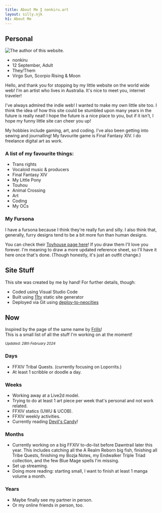 ```yaml
---
title: About Me ⁑ nonkiru.art
layout: silly.njk
h1: About Me
---
```


## Personal

<div class="flex">
<div>

<img src="/assets/website/strangedream_crop.png" alt="The author of this website." style="max-width: 215px; padding-right   : 1rem;">

- nonkiru
- 12 September, Adult
- They/Them
- Virgo Sun, Scorpio Rising & Moon

</div>

<div>

Hello, and thank you for stopping by my little website on the world wide web! I'm an artist who lives in Australia. It's nice to meet you, internet traveler!

I've always admired the indie web! I wanted to make my own little site too. I think the idea of how this site could be stumbled upon many years in the future is really neat! I hope the future is a nice place to you, but if it isn't, I hope my funny little site can cheer you up!

My hobbies include gaming, art, and coding. I've also been getting into sewing and journalling! My favourite game is Final Fantasy XIV. I do freelance digital art as work.

### A list of my favourite things:
- Trans rights
- Vocaloid music & producers
- Final Fantasy XIV
- My Little Pony
- Touhou
- Animal Crossing
- Art
- Coding
- My OCs

</div>

</div>

### My Fursona
I have a fursona because I think they're really fun and silly. I also think that, generally, furry designs tend to be a bit more fun than human designs.

You can check their [Toyhouse page here](https://toyhou.se/23516905.non)! If you draw them I'll love you forever. I'm meaning to draw a more updated reference sheet, so I'll have it here once that's done. (Though honestly, it's just an outfit change.)

## Site Stuff

This site was created by me by hand! For further details, though:

- Coded using Visual Studio Code
- Built using [11ty](https://www.11ty.dev/) static site generator
- Deployed via Git using [deploy-to-neocities](https://github.com/bcomnes/deploy-to-neocities)

## Now

Inspired by the page of the same name by [Frills](https://frills.dev/now/)!
<br>This is a small list of all the stuff I'm working on at the moment!

<small>*Updated: 28th February 2024*</small>

### Days
- FFXIV Tribal Quests. (currently focusing on Loporrits.)
- At least 1 scribble or doodle a day.

### Weeks
- Working away at a Live2d model.
- Trying to do at least 1 art piece per week that's personal and not work related.
- FFXIV statics (UWU & UCOB).
- FFXIV weekly activities.
- Currently reading [Devil's Candy](https://www.devilscandycomic.com/)!

### Months
- Currently working on a big FFXIV to-do-list before Dawntrail later this year. This includes catching all the A Realm Reborn big fish, finishing all Tribe Quests, finishing my Bozja Notes, my Endwalker Triple Triad collection, and the few Blue Mage spells I'm missing.
- Set up streaming.
- Doing more reading: starting small, I want to finish at least 1 manga volume a month.

### Years
- Maybe finally see my partner in person.
- Or my online friends in person, too.